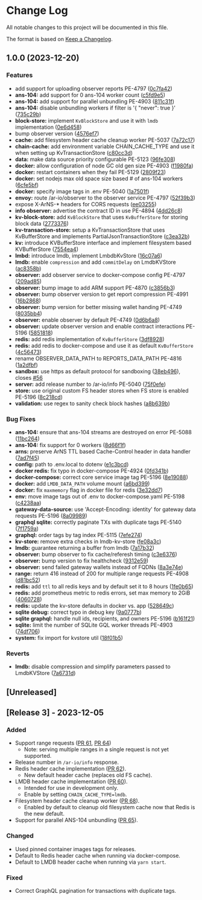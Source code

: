 # Change Log

All notable changes to this project will be documented in this file.

The format is based on [Keep a Changelog](https://keepachangelog.com/en/1.0.0/).

## 1.0.0 (2023-12-20)


### Features

* add support for uploading observer reports PE-4797 ([0c7fa42](https://github.com/ar-io/ar-io-node/commit/0c7fa42769e5aafaccb6cfafba92f8fed53e9bfe))
* **ans-104:** add support for 0 ans-104 worker count ([c5fd9e5](https://github.com/ar-io/ar-io-node/commit/c5fd9e575eb55bfbe42ca94ba382b7065164a8a7))
* **ans-104:** add support for parallel unbundling PE-4903 ([811c31f](https://github.com/ar-io/ar-io-node/commit/811c31ffb8e03bb6732c295dab36966d5cde01f6))
* **ans-104:** disable unbundling workers if filter is '{ "never": true }' ([735c29b](https://github.com/ar-io/ar-io-node/commit/735c29b1acc451e40d1445e80782c9bbbd3c3dcf))
* **block-store:** implement `KvBlockStore` and use it with `lmdb` implementation ([0e6d458](https://github.com/ar-io/ar-io-node/commit/0e6d45896d62792b848125a9e9650a4c8c93ed98))
* bump observer version ([4576ef7](https://github.com/ar-io/ar-io-node/commit/4576ef7b4c49dd0c72e585afc8cec122956a87c7))
* **cache:** add filesystem header cache cleanup worker PE-5037 ([7a72c17](https://github.com/ar-io/ar-io-node/commit/7a72c1766ad0a7b43b6fdd510eea563ccbb0e035))
* **chain-cache:** add environment variable CHAIN_CACHE_TYPE and use it when setting up KvTransactionStore ([c80cc3d](https://github.com/ar-io/ar-io-node/commit/c80cc3d872ceacc2ccc067e939ab36e67d4a528a))
* **data:** make data source priority configurable PE-5123 ([96fe308](https://github.com/ar-io/ar-io-node/commit/96fe308355ae615dcf4c5a9ba683d2d54621d69a))
* **docker:** allow configuration of node GC old gen size PE-4903 ([f1980fa](https://github.com/ar-io/ar-io-node/commit/f1980fadc716d03922cda3d664a73792d5cd827b))
* **docker:** restart containers when they fail PE-5129 ([2809f23](https://github.com/ar-io/ar-io-node/commit/2809f23fe06532fcf2477396dc09d7199ef89d48))
* **docker:** set nodejs max old space size based # of ans-104 workers ([6cfe5bf](https://github.com/ar-io/ar-io-node/commit/6cfe5bfd0bb792a03d039f6f467ea493adff863f))
* **docker:** specify image tags in .env PE-5040 ([1a7501f](https://github.com/ar-io/ar-io-node/commit/1a7501fca652e96b2aafc37ed3520ce279677382))
* **envoy:** route /ar-io/observer to the observer service PE-4797 ([52f39b3](https://github.com/ar-io/ar-io-node/commit/52f39b3f6c33b1fb7a8400baa50fd2a6cbfca828))
* expose X-ArNS-* headers for CORS requests ([ee03255](https://github.com/ar-io/ar-io-node/commit/ee032553ec485cb056cb4285f4953b8dd267865b))
* **info observer:** advertise the contract ID in use PE-4894 ([4dd26c8](https://github.com/ar-io/ar-io-node/commit/4dd26c8a45481409455068c8acd7fba5e30682ac))
* **kv-block-store:** add `KvBlockStore` that uses `KvBufferStore` for storing block data ([2773376](https://github.com/ar-io/ar-io-node/commit/27733767016d67c0d4ef449d6399dc17906656d1))
* **kv-transaction-store:** setup a KvTransactionStore that uses KvBufferStore and implements PartialJsonTransactionStore ([c3ea32b](https://github.com/ar-io/ar-io-node/commit/c3ea32b362187057b34585231470c924d5365123))
* **kv:** introduce KVBufferStore interface and implement filesystem based KVBufferStore ([7554ea4](https://github.com/ar-io/ar-io-node/commit/7554ea4d3405d83854ba84158b0be20ecaddd010))
* **lmbd:** introduce lmdb, implement LmbdbKvStore ([16c07a6](https://github.com/ar-io/ar-io-node/commit/16c07a69d8b362b18f8312d2452ffe5c5296aff4))
* **lmdb:** enable `compression` and add `commitDelay` on LmdbKVStore ([ac8358b](https://github.com/ar-io/ar-io-node/commit/ac8358b04685a7e4292b05fc3b5b97d28194ae30))
* **observer:** add observer service to docker-compose config PE-4797 ([209ad85](https://github.com/ar-io/ar-io-node/commit/209ad850421c2ee2b4424ee371fce7d37bd48fd2))
* **observer:** bump image to add ARM support PE-4870 ([c3856b3](https://github.com/ar-io/ar-io-node/commit/c3856b3cb67ebae2fb246f5b60325fea0d158eba))
* **observer:** bump observer version to get report compression PE-4991 ([16b2868](https://github.com/ar-io/ar-io-node/commit/16b28682e74cbe1d50a5e7198018a32a70638f5e))
* **observer:** bump version for better missing wallet handing PE-4749 ([8035bb4](https://github.com/ar-io/ar-io-node/commit/8035bb4b5465178f52227f74f753d481f8780d65))
* **observer:** enable observer by default PE-4749 ([0d6b6a8](https://github.com/ar-io/ar-io-node/commit/0d6b6a86a8c96b85ca197d024120826157fa8ebc))
* **observer:** update observer version and enable contract interactions PE-5196 ([5851818](https://github.com/ar-io/ar-io-node/commit/5851818f7b27fd60b0793a3d92176a8f2eadf7fa))
* **redis:** add redis implementation of `KvBufferStore` ([3df8928](https://github.com/ar-io/ar-io-node/commit/3df892805e5adaf67a6139ca26aff9a48e1a0071))
* **redis:** add redis to docker-compose and use it as default `KvBufferStore` ([4c56473](https://github.com/ar-io/ar-io-node/commit/4c564732b705644918e47a677d9c59708ae47146))
* rename OBSERVER_DATA_PATH to REPORTS_DATA_PATH PE-4816 ([1a2dfbf](https://github.com/ar-io/ar-io-node/commit/1a2dfbfd926a88977b33ec889d08d47e73bb0b7e))
* **sandbox:** use https as default protocol for sandboxing ([38eb496](https://github.com/ar-io/ar-io-node/commit/38eb4969a30d229bb52df05a4f0578cce18864ba)), closes [#56](https://github.com/ar-io/ar-io-node/issues/56)
* **server:** add release number to /ar-io/info PE-5040 ([75f0efe](https://github.com/ar-io/ar-io-node/commit/75f0efeec81fed8531c3d4bb2cff80809214daf4))
* **store:** use original custom FS header stores when FS store is enabled PE-5196 ([8c218cd](https://github.com/ar-io/ar-io-node/commit/8c218cde2835d2da762bcce3c47b65d6ae9bb03c))
* **validation:** use regex to sanity check block hashes ([a8b639b](https://github.com/ar-io/ar-io-node/commit/a8b639b317f2888758aae9faa6a3f76fe9433c18))


### Bug Fixes

* **ans-104:** ensure that ans-104 streams are destroyed on error PE-5088 ([11bc264](https://github.com/ar-io/ar-io-node/commit/11bc264e5dfd966ae01dd4aedbde24cd7fa93cfa))
* **ans-104:** fix support for 0 workers ([8d66f1f](https://github.com/ar-io/ar-io-node/commit/8d66f1f02a4626d8de009ca95f4ed7c879150f3a))
* **arns:** preserve ArNS TTL based Cache-Control header in data handler ([7ad7f45](https://github.com/ar-io/ar-io-node/commit/7ad7f45678eaadf4d96d95db498ec6ff16b13fbd))
* **config:** path to .env.local to dotenv ([e1c3bcd](https://github.com/ar-io/ar-io-node/commit/e1c3bcd4a70aab6b697a90c03534cc5c90e6e4bf))
* **docker redis:** fix typo in docker-compose PE-4924 ([0fd341b](https://github.com/ar-io/ar-io-node/commit/0fd341b9f4488c0b490399f6626f239ae9dda532))
* **docker-compose:** correct core service image tag PE-5196 ([8e19088](https://github.com/ar-io/ar-io-node/commit/8e19088292f0549ad53710a0a9423df282369685))
* **docker:** add `LMDB_DATA_PATH` volume mount ([a6bd399](https://github.com/ar-io/ar-io-node/commit/a6bd3991cbe135b87475d5ca72eddbe6b2eee6a8))
* **docker:** fix `maxmemory` flag in docker file for redis ([3e32dd7](https://github.com/ar-io/ar-io-node/commit/3e32dd74b574fa6b7f7d0bd72903ee19aec05668))
* **env:** move image tags out of .env to docker-compose.yaml PE-5198 ([c4238aa](https://github.com/ar-io/ar-io-node/commit/c4238aa1b792329bc166843f709cda0d7f69b13e))
* **gateway-data-source:** use 'Accept-Encoding: identity' for gateway data requests PE-5196 ([8a09989](https://github.com/ar-io/ar-io-node/commit/8a0998978e49e437bbfb93c407d00fcf32a16ca0))
* **graphql sqlite:** correctly paginate TXs with duplicate tags PE-5140 ([7f1759a](https://github.com/ar-io/ar-io-node/commit/7f1759a9b73b06dc2a97a170aa04cd0ce0610853))
* **graphql:** order tags by tag index PE-5115 ([7efe274](https://github.com/ar-io/ar-io-node/commit/7efe274d7e76cf561fe027832669b9c3ede33eb6))
* **kv-store:** remove extra checks in lmdb-kv-store ([fe08a3c](https://github.com/ar-io/ar-io-node/commit/fe08a3cbd61e155df62baa5f1c57aed66e7e9c50))
* **lmdb:** guarantee returning a buffer from lmdb ([7a17b32](https://github.com/ar-io/ar-io-node/commit/7a17b32546707b40f748a68712b23be379430388))
* **observer:** bump observer to fix cache/referesh timing ([c3e6376](https://github.com/ar-io/ar-io-node/commit/c3e637645bd8e1343faf3f2ddc79a19fafd4c537))
* **observer:** bump version to fix healthcheck ([9312e59](https://github.com/ar-io/ar-io-node/commit/9312e59722df59eee08747e2a02b681724a1d9e5))
* **observer:** send failed gateway wallets instead of FQDNs ([8a3e74e](https://github.com/ar-io/ar-io-node/commit/8a3e74ec94a36dc1fd89a09613cec7146bf9ff21))
* **range:** return 416 instead of 200 for multiple range requests PE-4908 ([d81bc52](https://github.com/ar-io/ar-io-node/commit/d81bc52fe46915f467710e74841696a25171d99c))
* **redis:** add `ttl` to all redis keys and by default set it to 8 hours ([1fe0b65](https://github.com/ar-io/ar-io-node/commit/1fe0b65b39b0796240c04ddd3ea617f4201efdad))
* **redis:** add prometheus metric to redis errors, set max memory to 2GiB ([4060728](https://github.com/ar-io/ar-io-node/commit/4060728dcef108e9057dc24e30154b87e898bfca))
* **redis:** update the kv-store defaults in docker vs. app ([528649c](https://github.com/ar-io/ar-io-node/commit/528649c5776716990b6d29c893205545f2630b9f))
* **sqlite debug:** correct typo in debug key ([9a0777b](https://github.com/ar-io/ar-io-node/commit/9a0777bdbd81ebea1215e56c3e37d3a2bc510baf))
* **sqlite graphql:** handle null ids, recipients, and owners PE-5196 ([b161f21](https://github.com/ar-io/ar-io-node/commit/b161f21de1a2d76a87b47e68e111a2ef235a183a))
* **sqlite:** limit the number of SQLite GQL worker threads PE-4903 ([74df706](https://github.com/ar-io/ar-io-node/commit/74df7061d31529cd305b52dfad3ef2f4f08662a0))
* **system:** fix import for kvstore util ([18f01b5](https://github.com/ar-io/ar-io-node/commit/18f01b58e347b3cedcf7c270f9f81a8d46d70aa6))


### Reverts

* **lmdb:** disable compression and simplify parameters passed to LmdbKVStore ([7a6731d](https://github.com/ar-io/ar-io-node/commit/7a6731d4f1d63c5c0b8a9c542a09b9641db0138b))

## [Unreleased]

## [Release 3] - 2023-12-05

### Added

- Support range requests ([PR 61], [PR 64])
  - Note: serving multiple ranges in a single request is not yet supported.
- Release number in `/ar-io/info` response.
- Redis header cache implementation ([PR 62]).
  - New default header cache (replaces old FS cache).
- LMDB header cache implementation ([PR 60]).
  - Intended for use in development only.
  - Enable by setting `CHAIN_CACHE_TYPE=lmdb`.
- Filesystem header cache cleanup worker ([PR 68]).
  - Enabled by default to cleanup old filesystem cache now that Redis
    is the new default.
- Support for parallel ANS-104 unbundling ([PR 65]).

### Changed

- Used pinned container images tags for releases.
- Default to Redis header cache when running via docker-compose.
- Default to LMDB header cache when running via `yarn start`.

### Fixed

- Correct GraphQL pagination for transactions with duplicate tags.

[PR 68]: https://github.com/ar-io/ar-io-node/pull/68
[PR 65]: https://github.com/ar-io/ar-io-node/pull/65
[PR 64]: https://github.com/ar-io/ar-io-node/pull/64
[PR 62]: https://github.com/ar-io/ar-io-node/pull/62
[PR 61]: https://github.com/ar-io/ar-io-node/pull/61
[PR 60]: https://github.com/ar-io/ar-io-node/pull/60

